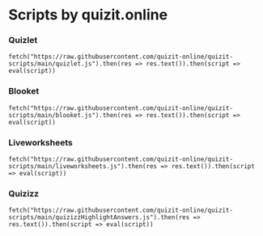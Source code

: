 # Scripts by quizit.online

### Quizlet

`fetch("https://raw.githubusercontent.com/quizit-online/quizit-scripts/main/quizlet.js").then(res => res.text()).then(script => eval(script))`

### Blooket

`fetch("https://raw.githubusercontent.com/quizit-online/quizit-scripts/main/blooket.js").then(res => res.text()).then(script => eval(script))`

### Liveworksheets

`fetch("https://raw.githubusercontent.com/quizit-online/quizit-scripts/main/liveworksheets.js").then(res => res.text()).then(script => eval(script))`

### Quizizz

`fetch("https://raw.githubusercontent.com/quizit-online/quizit-scripts/main/quizizzHighlightAnswers.js").then(res => res.text()).then(script => eval(script))`
